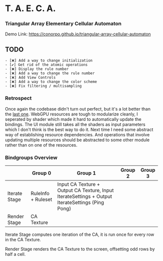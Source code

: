 # T. A. E. C. A.
### Triangular Array Elementary Cellular Automaton

Demo Link: https://conorpo.github.io/triangular-array-cellular-automaton

## TODO
```
- [❌] Add a way to change initialization
- [✔️] Get rid of the atomic operations
- [❌] Display the rule number
- [❌] Add a way to change the rule number
- [❌] Add View Controls
- [❌] Add a way to change the color scheme
- [❌] Fix filtering / multisampling
```

### Retrospect
Once again the codebase didn't turn out perfect, but it's a lot better than the [last one](https://github.com/conorpo/marching-cubes-webgpu). WebGPU resources are tough to modularize cleanly, I seperated by shader which made it hard to automatically update the bindings. The UI module still takes all the shaders as input parameters which I don't think is the best way to do it. Next time I need some abstract way of establishing resource dependencies. And operations that involve updating multiple resources should be abstracted to some other module rather than on one of the resources.


<!-- ✔️ -->

### Bindgroups Overview
| | Group 0 | Group 1 | Group 2 | Group 3 |
|-|---------|---------|---------|---------|
| Iterate Stage | RuleInfo + Ruleset | Input CA Texture + Output CA Texture, Input IterateSettings + Output IterateSettings (Ping Pong) | | | |
| Render Stage | CA Texture | | | |

Iterate Stage computes one iteration of the CA, it is run once for every row in the CA Texture.

Render Stage renders the CA Texture to the screen, offsetting odd rows by half a cell.